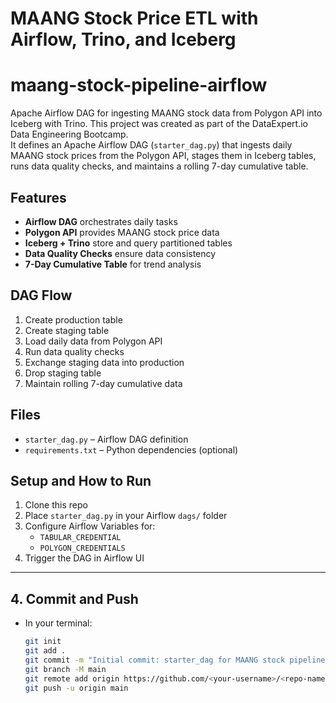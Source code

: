# MAANG Stock Price ETL with Airflow, Trino, and Iceberg
# maang-stock-pipeline-airflow
Apache Airflow DAG for ingesting MAANG stock data from Polygon API into Iceberg with Trino.
This project was created as part of the DataExpert.io Data Engineering Bootcamp.  
It defines an Apache Airflow DAG (`starter_dag.py`) that ingests daily MAANG stock prices from the Polygon API, stages them in Iceberg tables, runs data quality checks, and maintains a rolling 7-day cumulative table.

## Features
- **Airflow DAG** orchestrates daily tasks
- **Polygon API** provides MAANG stock price data
- **Iceberg + Trino** store and query partitioned tables
- **Data Quality Checks** ensure data consistency
- **7-Day Cumulative Table** for trend analysis

## DAG Flow
1. Create production table  
2. Create staging table  
3. Load daily data from Polygon API  
4. Run data quality checks  
5. Exchange staging data into production  
6. Drop staging table  
7. Maintain rolling 7-day cumulative data  

## Files
- `starter_dag.py` – Airflow DAG definition
- `requirements.txt` – Python dependencies (optional)

## Setup and How to Run
1. Clone this repo  
2. Place `starter_dag.py` in your Airflow `dags/` folder  
3. Configure Airflow Variables for:
   - `TABULAR_CREDENTIAL`
   - `POLYGON_CREDENTIALS`
4. Trigger the DAG in Airflow UI  

---

## 4. Commit and Push
- In your terminal:  
  ```bash
  git init
  git add .
  git commit -m "Initial commit: starter_dag for MAANG stock pipeline"
  git branch -M main
  git remote add origin https://github.com/<your-username>/<repo-name>.git
  git push -u origin main
